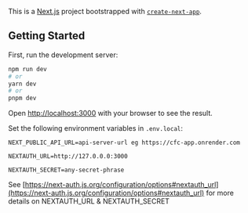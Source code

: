 This is a [Next.js](https://nextjs.org/) project bootstrapped with [`create-next-app`](https://github.com/vercel/next.js/tree/canary/packages/create-next-app).

## Getting Started

First, run the development server:

```bash
npm run dev
# or
yarn dev
# or
pnpm dev
```

Open [http://localhost:3000](http://localhost:3000) with your browser to see the result.

Set the following environment variables in `.env.local`:

`NEXT_PUBLIC_API_URL=api-server-url eg https://cfc-app.onrender.com`

`NEXTAUTH_URL=http://127.0.0.0:3000`

`NEXTAUTH_SECRET=any-secret-phrase`

See [https://next-auth.js.org/configuration/options#nextauth_url](https://next-auth.js.org/configuration/options#nextauth_url) for more details on NEXTAUTH_URL & NEXTAUTH_SECRET
